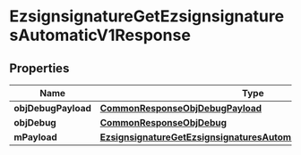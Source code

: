 

# EzsignsignatureGetEzsignsignaturesAutomaticV1Response

## Properties

Name | Type | Description | Notes
------------ | ------------- | ------------- | -------------
**objDebugPayload** | [**CommonResponseObjDebugPayload**](CommonResponseObjDebugPayload.md) |  | 
**objDebug** | [**CommonResponseObjDebug**](CommonResponseObjDebug.md) |  |  [optional]
**mPayload** | [**EzsignsignatureGetEzsignsignaturesAutomaticV1ResponseMPayload**](EzsignsignatureGetEzsignsignaturesAutomaticV1ResponseMPayload.md) |  | 




